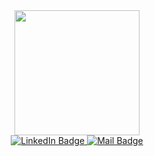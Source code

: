<div id='head' align='center'>
    <img src="https://media3.giphy.com/media/meGpQMxGPC461ZD6Ad/giphy.gif?cid=790b761197faca84b5a9d5f974a39a3240ae50fcf6e1ee2f&rid=giphy.gif&ct=s" width="200" />
    <div >
    <a href="https://www.linkedin.com/in/ayoub-hadi-a8a023243/">
        <img src="https://img.shields.io/badge/LinkedIn-0a66c2?style=for-the-badge&logo=linkedin&logoColor=white" alt="LinkedIn Badge"/>
    </a>
    <a href="mailto: eyub.kh@gmail.com">
        <img src="https://img.shields.io/badge/Mail-orangered?style=for-the-badge&logo=gmail&logoColor=white" alt="Mail Badge"/>
    </a>
    </div>
</div>
